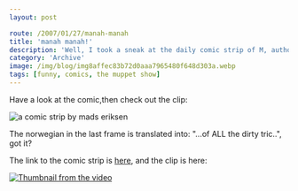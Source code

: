 ```yaml
---
layout: post

route: /2007/01/27/manah-manah
title: 'manah manah!'
description: 'Well, I took a sneak at the daily comic strip of M, authored and drawn by Mads Eriksen, and I did not quite get it, so I googled and came across a YouTub clip containing the explanation in form of a old Muppet Show sequence'
category: 'Archive'
image: /img/blog/img8affec83b72d0aaa7965480f648d303a.webp
tags: [funny, comics, the muppet show]
---
```


Have a look at the comic,then check out the clip:

![a comic strip by mads eriksen](/img/blog/mmanah.webp "manah manah")

The norwegian in the last frame is translated into: "...of ALL the dirty tric..", got it?

The link to the comic strip is [here](http://www.start.no/tegneserier/m/?1169852400), and the clip is here:

[![Thumbnail from the video](https://i.ytimg.com/vi/8N_tupPBtWQ/hqdefault.jpg "Muppet Show - Mahna Mahna...m HD 720p bacco... Original!")](https://www.youtube.com/watch?v=8N_tupPBtWQ)
